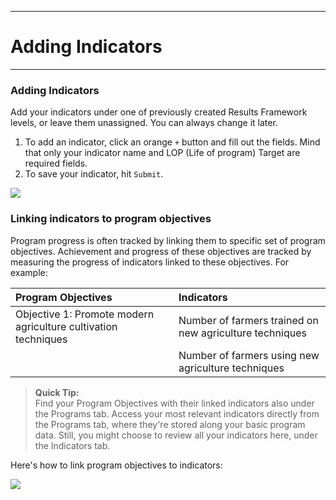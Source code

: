 ****
# Adding Indicators
---
<!--
Indicator tracking helps explain how to define success and provides the ability to measure the performance of programs and projects.

* Value of Tracking Indicators

* Measure progress of programs and projects

* Tracking Indicators in Activiity provides access to all team members

* Provides ability to perform adaptive management

* Report against your agency's standard indicators

* Users can input all of their indicators and their entire indicator plan, as their primary system of record for all changes to indicators

* Standard and Custom Indicators

Within Activity we can provide a dropdown list of standard agency and governmental indicators, allowing users to select from those lists or users can choose to create a custom indicator.
-->
### Adding Indicators

Add your indicators under one of previously created Results Framework levels, or leave them unassigned. You can always change it later.

1. To add an indicator, click an orange `+` button and fill out the fields. Mind that only your indicator name and LOP (Life of program) Target are required fields.
2. To save your indicator, hit `Submit`.

![](https://lh4.googleusercontent.com/ArLN0zZTgKhigWiFDqWWTmGfFFNyKUrJtBtk7mCl2Av59YPbLR947BrgHmbyqJgEYPlntjxeNE8HmBC_7tHVHQXxHfGs-hVUL3NvQRM-xxWRMNwGg64TXBUApMkhxjf268gsjOjN)

### Linking indicators to program objectives

Program progress is often tracked by linking them to specific set of program objectives. Achievement and progress of these objectives are tracked by measuring the progress of indicators linked to these objectives. For example:

| Program Objectives | Indicators |
| :--- | :--- |
| Objective 1: Promote modern agriculture cultivation techniques | Number of farmers trained on new agriculture techniques |
|  | Number of farmers using new agriculture techniques |
> **Quick Tip:**   
> Find your Program Objectives with their linked indicators also under the Programs tab. Access your most relevant indicators directly from the Programs tab, where they're stored along your basic program data. Still, you might choose to review all your indicators here, under the Indicators tab. 

Here's how to link program objectives to indicators:

![](https://lh6.googleusercontent.com/7yrUQfGchYkGYpNp_nX7bYy84sAmAILNrxW9_rZEJPaAlhFVB2XO_y61leeg7WhrvjBW8JjBqm5lkgud8A-vNwq00u458n6ICAt2zhsbSFH1kacHvf_xR-0RXwQO9jxkp0EgKL-b)

